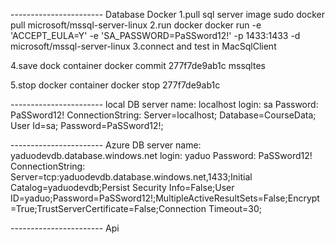 ----------------------- Database Docker 
1.pull sql server image
sudo docker pull microsoft/mssql-server-linux
2.run docker
docker run -e 'ACCEPT_EULA=Y' -e 'SA_PASSWORD=PaSSword12!' -p 1433:1433 -d microsoft/mssql-server-linux
3.connect and test in MacSqlClient

4.save dock container
docker commit 277f7de9ab1c mssqltes

5.stop docker container
docker stop 277f7de9ab1c

----------------------- local DB
server name: localhost
login: sa
Password: PaSSword12!
ConnectionString: Server=localhost; Database=CourseData; User Id=sa; Password=PaSSword12!;

----------------------- Azure DB
server name: yaduodevdb.database.windows.net
login: yaduo
Password: PaSSword12!
ConnectionString: Server=tcp:yaduodevdb.database.windows.net,1433;Initial Catalog=yaduodevdb;Persist Security Info=False;User ID=yaduo;Password=PaSSword12!;MultipleActiveResultSets=False;Encrypt=True;TrustServerCertificate=False;Connection Timeout=30;

----------------------- Api


